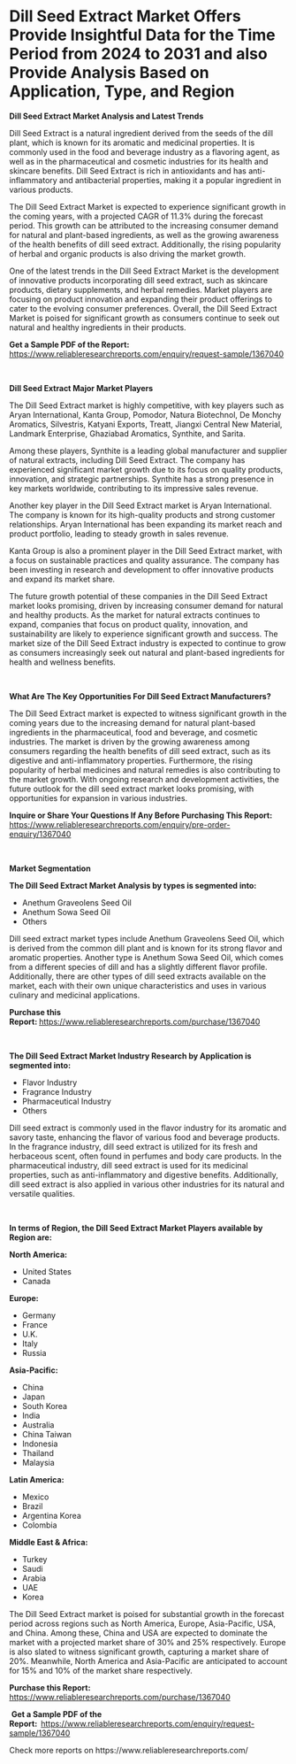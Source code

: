 <p><h1>Dill Seed Extract Market Offers Provide Insightful Data for the Time Period from 2024 to 2031 and also Provide Analysis Based on Application, Type, and Region</h1></p><p><strong>Dill Seed Extract Market Analysis and Latest Trends</strong></p>
<p><p>Dill Seed Extract is a natural ingredient derived from the seeds of the dill plant, which is known for its aromatic and medicinal properties. It is commonly used in the food and beverage industry as a flavoring agent, as well as in the pharmaceutical and cosmetic industries for its health and skincare benefits. Dill Seed Extract is rich in antioxidants and has anti-inflammatory and antibacterial properties, making it a popular ingredient in various products.</p><p>The Dill Seed Extract Market is expected to experience significant growth in the coming years, with a projected CAGR of 11.3% during the forecast period. This growth can be attributed to the increasing consumer demand for natural and plant-based ingredients, as well as the growing awareness of the health benefits of dill seed extract. Additionally, the rising popularity of herbal and organic products is also driving the market growth.</p><p>One of the latest trends in the Dill Seed Extract Market is the development of innovative products incorporating dill seed extract, such as skincare products, dietary supplements, and herbal remedies. Market players are focusing on product innovation and expanding their product offerings to cater to the evolving consumer preferences. Overall, the Dill Seed Extract Market is poised for significant growth as consumers continue to seek out natural and healthy ingredients in their products.</p></p>
<p><strong>Get a Sample PDF of the Report:&nbsp;</strong> <a href="https://www.reliableresearchreports.com/enquiry/request-sample/1367040">https://www.reliableresearchreports.com/enquiry/request-sample/1367040</a></p>
<p>&nbsp;</p>
<p><strong>Dill Seed Extract Major Market Players</strong></p>
<p><p>The Dill Seed Extract market is highly competitive, with key players such as Aryan International, Kanta Group, Pomodor, Natura Biotechnol, De Monchy Aromatics, Silvestris, Katyani Exports, Treatt, Jiangxi Central New Material, Landmark Enterprise, Ghaziabad Aromatics, Synthite, and Sarita. </p><p>Among these players, Synthite is a leading global manufacturer and supplier of natural extracts, including Dill Seed Extract. The company has experienced significant market growth due to its focus on quality products, innovation, and strategic partnerships. Synthite has a strong presence in key markets worldwide, contributing to its impressive sales revenue.</p><p>Another key player in the Dill Seed Extract market is Aryan International. The company is known for its high-quality products and strong customer relationships. Aryan International has been expanding its market reach and product portfolio, leading to steady growth in sales revenue.</p><p>Kanta Group is also a prominent player in the Dill Seed Extract market, with a focus on sustainable practices and quality assurance. The company has been investing in research and development to offer innovative products and expand its market share.</p><p>The future growth potential of these companies in the Dill Seed Extract market looks promising, driven by increasing consumer demand for natural and healthy products. As the market for natural extracts continues to expand, companies that focus on product quality, innovation, and sustainability are likely to experience significant growth and success. The market size of the Dill Seed Extract industry is expected to continue to grow as consumers increasingly seek out natural and plant-based ingredients for health and wellness benefits.</p></p>
<p>&nbsp;</p>
<p><strong>What Are The Key Opportunities For Dill Seed Extract Manufacturers?</strong></p>
<p><p>The Dill Seed Extract market is expected to witness significant growth in the coming years due to the increasing demand for natural plant-based ingredients in the pharmaceutical, food and beverage, and cosmetic industries. The market is driven by the growing awareness among consumers regarding the health benefits of dill seed extract, such as its digestive and anti-inflammatory properties. Furthermore, the rising popularity of herbal medicines and natural remedies is also contributing to the market growth. With ongoing research and development activities, the future outlook for the dill seed extract market looks promising, with opportunities for expansion in various industries.</p></p>
<p><strong>Inquire or Share Your Questions If Any Before Purchasing This Report:</strong> <a href="https://www.reliableresearchreports.com/enquiry/pre-order-enquiry/1367040">https://www.reliableresearchreports.com/enquiry/pre-order-enquiry/1367040</a></p>
<p>&nbsp;</p>
<p><strong>Market Segmentation</strong></p>
<p><strong>The Dill Seed Extract Market Analysis by types is segmented into:</strong></p>
<p><ul><li>Anethum Graveolens Seed Oil</li><li>Anethum Sowa Seed Oil</li><li>Others</li></ul></p>
<p><p>Dill seed extract market types include Anethum Graveolens Seed Oil, which is derived from the common dill plant and is known for its strong flavor and aromatic properties. Another type is Anethum Sowa Seed Oil, which comes from a different species of dill and has a slightly different flavor profile. Additionally, there are other types of dill seed extracts available on the market, each with their own unique characteristics and uses in various culinary and medicinal applications.</p></p>
<p><strong>Purchase this Report:&nbsp;</strong><a href="https://www.reliableresearchreports.com/purchase/1367040">https://www.reliableresearchreports.com/purchase/1367040</a></p>
<p>&nbsp;</p>
<p><strong>The Dill Seed Extract Market Industry Research by Application is segmented into:</strong></p>
<p><ul><li>Flavor Industry</li><li>Fragrance Industry</li><li>Pharmaceutical Industry</li><li>Others</li></ul></p>
<p><p>Dill seed extract is commonly used in the flavor industry for its aromatic and savory taste, enhancing the flavor of various food and beverage products. In the fragrance industry, dill seed extract is utilized for its fresh and herbaceous scent, often found in perfumes and body care products. In the pharmaceutical industry, dill seed extract is used for its medicinal properties, such as anti-inflammatory and digestive benefits. Additionally, dill seed extract is also applied in various other industries for its natural and versatile qualities.</p></p>
<p>&nbsp;</p>
<p><strong>In terms of Region, the Dill Seed Extract Market Players available by Region are:</strong></p>
<p>
    <p> <strong> North America: </strong>
        <ul>
            <li>United States</li>
            <li>Canada</li>
        </ul>
        </p> 
    <p> <strong> Europe: </strong>
        <ul>
            <li>Germany</li>
            <li>France</li>
            <li>U.K.</li>
            <li>Italy</li>
            <li>Russia</li>
        </ul>
        </p> 
    <p> <strong> Asia-Pacific: </strong>
        <ul>
            <li>China</li>
            <li>Japan</li>
            <li>South Korea</li>
            <li>India</li>
            <li>Australia</li>
            <li>China Taiwan</li>
            <li>Indonesia</li>
            <li>Thailand</li>
            <li>Malaysia</li>
        </ul>
        </p> 
    <p> <strong> Latin America: </strong>
        <ul>
            <li>Mexico</li>
            <li>Brazil</li>
            <li>Argentina Korea</li>
            <li>Colombia</li>
        </ul>
        </p> 
    <p> <strong> Middle East & Africa: </strong>
        <ul>
            <li>Turkey</li>
            <li>Saudi</li>
            <li>Arabia</li>
            <li>UAE</li>
            <li>Korea</li>
        </ul>
    </p>
    </p>
<p><p>The Dill Seed Extract market is poised for substantial growth in the forecast period across regions such as North America, Europe, Asia-Pacific, USA, and China. Among these, China and USA are expected to dominate the market with a projected market share of 30% and 25% respectively. Europe is also slated to witness significant growth, capturing a market share of 20%. Meanwhile, North America and Asia-Pacific are anticipated to account for 15% and 10% of the market share respectively.</p></p>
<p><strong>Purchase this Report: </strong><a href="https://www.reliableresearchreports.com/purchase/1367040">https://www.reliableresearchreports.com/purchase/1367040</a></p>
<p>&nbsp;<strong>Get a Sample PDF of the Report:&nbsp;&nbsp;</strong><a href="https://www.reliableresearchreports.com/enquiry/request-sample/1367040">https://www.reliableresearchreports.com/enquiry/request-sample/1367040</a></p>
<p><strong></strong></p>
<p>Check more reports on https://www.reliableresearchreports.com/</p>
